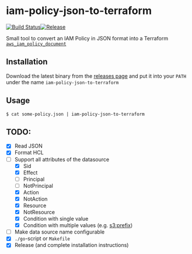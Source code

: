# iam-policy-json-to-terraform

[![Build Status](https://travis-ci.org/flosell/iam-policy-json-to-terraform.svg?branch=master)](https://travis-ci.org/flosell/iam-policy-json-to-terraform)[![Release](https://img.shields.io/github/release/flosell/iam-policy-json-to-terraform.svg)](https://github.com/flosell/iam-policy-json-to-terraform/releases)

Small tool to convert an IAM Policy in JSON format into a Terraform [`aws_iam_policy_document`](https://www.terraform.io/docs/providers/aws/d/iam_policy_document.html)

## Installation

Download the latest binary from the [releases page](https://github.com/flosell/iam-policy-json-to-terraform/releases) and put it into your `PATH` under the name `iam-policy-json-to-terraform`


## Usage

```
$ cat some-policy.json | iam-policy-json-to-terraform
```

## TODO:

* [x] Read JSON
* [x] Format HCL
* [ ] Support all attributes of the datasource
  * [x] Sid
  * [x] Effect
  * [ ] Principal
  * [ ] NotPrincipal
  * [x] Action
  * [x] NotAction
  * [x] Resource
  * [x] NotResource
  * [x] Condition with single value
  * [x] Condition with multiple values (e.g. [s3:prefix](https://docs.aws.amazon.com/IAM/latest/UserGuide/reference_policies_elements_statement.html))
* [ ] Make data source name configurable
* [x] `./go`-script or `Makefile`
* [x] Release (and complete installation instructions)
